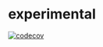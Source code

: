 # experimental
[![codecov](https://codecov.io/gh/jl0pd/experimental/branch/master/graph/badge.svg)](https://codecov.io/gh/jl0pd/experimental)
